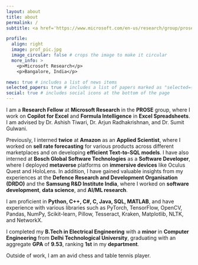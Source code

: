 ```yaml
---
layout: about
title: about
permalink: /
subtitle: <a href='https://www.microsoft.com/en-us/research/group/prose/interns-research-fellows/'>Research Fellow at Microsoft Research</a>

profile:
  align: right
  image: prof_pic.jpg
  image_circular: false # crops the image to make it circular
  more_info: >
    <p>Microsoft Research</p>
    <p>Bangalore, India</p>

news: true # includes a list of news items
selected_papers: true # includes a list of papers marked as "selected={true}"
social: true # includes social icons at the bottom of the page
---
```


<!-- Write your biography here. Tell the world about yourself. Link to your favorite [subreddit](http://reddit.com). You can put a picture in, too. The code is already in, just name your picture `prof_pic.jpg` and put it in the `img/` folder.

Put your address / P.O. box / other info right below your picture. You can also disable any of these elements by editing `profile` property of the YAML header of your `_pages/about.md`. Edit `_bibliography/papers.bib` and Jekyll will render your [publications page](/al-folio/publications/) automatically.

Link to your social media connections, too. This theme is set up to use [Font Awesome icons](https://fontawesome.com/) and [Academicons](https://jpswalsh.github.io/academicons/), like the ones below. Add your Facebook, Twitter, LinkedIn, Google Scholar, or just disable all of them. -->

I am a **Research Fellow** at **Microsoft Research** in the **PROSE** group, where I work on **Copilot for Excel** and **Formula Intelligence** in **Excel Spreadsheets**. I am advised by Dr. Ashish Tiwari, Dr. Arjun Radhakrishnan, and Dr. Sumit Gulwani.

Previously, I interned **twice** at **Amazon** as an **Applied Scientist**, where I worked on **sell rate forecasting** for various products across different marketplaces and on developing **efficient Text-to-SQL models**. I have also interned at **Bosch Global Software Technologies** as a **Software Developer**, where I deployed **metaverse** platforms on **immersive devices** like Oculus Quest and HoloLens. In addition, I have gained valuable insights from my experiences at the **Defence Research and Development Organisation (DRDO)** and the **Samsung R&D Institute India**, where I worked on **software development**, **data science**, and **AI/ML research**.

I am proficient in **Python, C++, C#, C, Java, SQL, MATLAB**, and have experience with various libraries such as PyTorch, TensorFlow, OpenCV, Pandas, NumPy, Scikit-learn, Pillow, Tesseract, Kraken, Matplotlib, NLTK, and NetworkX.

I completed my **B.Tech in Electrical Engineering** with a **minor** in **Computer Engineering** from **Delhi Technological University**, graduating with an aggregate **GPA** of **9.53**, ranking **1st** in my **department**.

Outside of work, I am an avid chess and table tennis player.